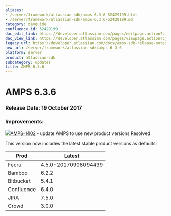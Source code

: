 ```yaml
---
aliases:
- /server/framework/atlassian-sdk/amps-6.3.6-52429199.html
- /server/framework/atlassian-sdk/amps-6.3.6-52429199.md
category: devguide
confluence_id: 52429199
dac_edit_link: https://developer.atlassian.com/pages/editpage.action?cjm=wozere&pageId=52429199
dac_view_link: https://developer.atlassian.com/pages/viewpage.action?cjm=wozere&pageId=52429199
legacy_url: https://developer.atlassian.com/docs/amps-sdk-release-notes/amps-sdk-6-x-and-up-release-notes/amps-6-3-6
new_url: /server/framework/atlassian-sdk/amps-6-3-6
platform: server
product: atlassian-sdk
subcategory: updates
title: AMPS 6.3.6
---
```

# AMPS 6.3.6

### Release Date: 19 October 2017

### Improvements:

<a href="https://ecosystem.atlassian.net/browse/AMPS-1402?src=confmacro" class="jira-issue-key"><img src="https://ecosystem.atlassian.net/secure/viewavatar?size=xsmall&amp;avatarId=15318&amp;avatarType=issuetype" class="icon" />AMPS-1402</a> - update AMPS to use new product versions Resolved

This version now includes the latest stable product versions as defaults:

| Prod       | Latest               |
|------------|----------------------|
| Fecru      | 4.5.0-20170908094439 |
| Bamboo     | 6.2.2                |
| Bitbucket  | 5.4.1                |
| Confluence | 6.4.0                |
| JIRA       | 7.5.0                |
| Crowd      | 3.0.0                |




















































































































































































































































































